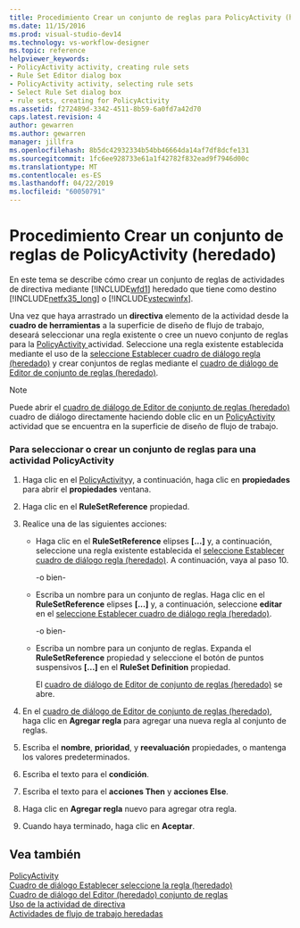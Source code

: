 ```yaml
---
title: Procedimiento Crear un conjunto de reglas para PolicyActivity (heredado) | Documentos de Microsoft
ms.date: 11/15/2016
ms.prod: visual-studio-dev14
ms.technology: vs-workflow-designer
ms.topic: reference
helpviewer_keywords:
- PolicyActivity activity, creating rule sets
- Rule Set Editor dialog box
- PolicyActivity activity, selecting rule sets
- Select Rule Set dialog box
- rule sets, creating for PolicyActivity
ms.assetid: f272489d-3342-4511-8b59-6a0fd7a42d70
caps.latest.revision: 4
author: gewarren
ms.author: gewarren
manager: jillfra
ms.openlocfilehash: 8b5dc42932334b54bb46664da14af7df8dcfe131
ms.sourcegitcommit: 1fc6ee928733e61a1f42782f832ead9f7946d00c
ms.translationtype: MT
ms.contentlocale: es-ES
ms.lasthandoff: 04/22/2019
ms.locfileid: "60050791"
---
```

# <a name="how-to-create-a-policyactivity-rule-set-legacy"></a>Procedimiento Crear un conjunto de reglas de PolicyActivity (heredado)
En este tema se describe cómo crear un conjunto de reglas de actividades de directiva mediante [!INCLUDE[wfd1](../includes/wfd1-md.md)] heredado que tiene como destino [!INCLUDE[netfx35_long](../includes/netfx35-long-md.md)] o [!INCLUDE[vstecwinfx](../includes/vstecwinfx-md.md)].  
  
 Una vez que haya arrastrado un **directiva** elemento de la actividad desde la **cuadro de herramientas** a la superficie de diseño de flujo de trabajo, deseará seleccionar una regla existente o cree un nuevo conjunto de reglas para la [PolicyActivity ](http://go.microsoft.com/fwlink?LinkID=65019) actividad. Seleccione una regla existente establecida mediante el uso de la [seleccione Establecer cuadro de diálogo regla (heredado)](../workflow-designer/select-rule-set-dialog-box-legacy.md) y crear conjuntos de reglas mediante el [cuadro de diálogo de Editor de conjunto de reglas (heredado)](../workflow-designer/rule-set-editor-dialog-box-legacy.md).  
  
> [!NOTE]
>  Puede abrir el [cuadro de diálogo de Editor de conjunto de reglas (heredado)](../workflow-designer/rule-set-editor-dialog-box-legacy.md) cuadro de diálogo directamente haciendo doble clic en un [PolicyActivity](http://go.microsoft.com/fwlink?LinkID=65019) actividad que se encuentra en la superficie de diseño de flujo de trabajo.  
  
### <a name="to-select-or-create-a-rule-set-for-a-policyactivity-activity"></a>Para seleccionar o crear un conjunto de reglas para una actividad PolicyActivity  
  
1. Haga clic en el [PolicyActivity](http://go.microsoft.com/fwlink?LinkID=65019)y, a continuación, haga clic en **propiedades** para abrir el **propiedades** ventana.  
  
2. Haga clic en el **RuleSetReference** propiedad.  
  
3. Realice una de las siguientes acciones:  
  
    - Haga clic en el **RuleSetReference** elipses **[...]** y, a continuación, seleccione una regla existente establecida el [seleccione Establecer cuadro de diálogo regla (heredado)](../workflow-designer/select-rule-set-dialog-box-legacy.md). A continuación, vaya al paso 10.  
  
         -o bien-  
  
    - Escriba un nombre para un conjunto de reglas. Haga clic en el **RuleSetReference** elipses **[...]** y, a continuación, seleccione **editar** en el [seleccione Establecer cuadro de diálogo regla (heredado)](../workflow-designer/select-rule-set-dialog-box-legacy.md).  
  
         -o bien-  
  
    - Escriba un nombre para un conjunto de reglas. Expanda el **RuleSetReference** propiedad y seleccione el botón de puntos suspensivos **[...]**  en el **RuleSet Definition** propiedad.  
  
         El [cuadro de diálogo de Editor de conjunto de reglas (heredado)](../workflow-designer/rule-set-editor-dialog-box-legacy.md) se abre.  
  
4. En el [cuadro de diálogo de Editor de conjunto de reglas (heredado)](../workflow-designer/rule-set-editor-dialog-box-legacy.md), haga clic en **Agregar regla** para agregar una nueva regla al conjunto de reglas.  
  
5. Escriba el **nombre**, **prioridad**, y **reevaluación** propiedades, o mantenga los valores predeterminados.  
  
6. Escriba el texto para el **condición**.  
  
7. Escriba el texto para el **acciones Then** y **acciones Else**.  
  
8. Haga clic en **Agregar regla** nuevo para agregar otra regla.  
  
9. Cuando haya terminado, haga clic en **Aceptar**.  
  
## <a name="see-also"></a>Vea también  
 [PolicyActivity](http://go.microsoft.com/fwlink?LinkID=65019)   
 [Cuadro de diálogo Establecer seleccione la regla (heredado)](../workflow-designer/select-rule-set-dialog-box-legacy.md)   
 [Cuadro de diálogo del Editor (heredado) conjunto de reglas](../workflow-designer/rule-set-editor-dialog-box-legacy.md)   
 [Uso de la actividad de directiva](http://go.microsoft.com/fwlink?LinkID=65004)   
 [Actividades de flujo de trabajo heredadas](../workflow-designer/legacy-workflow-activities.md)